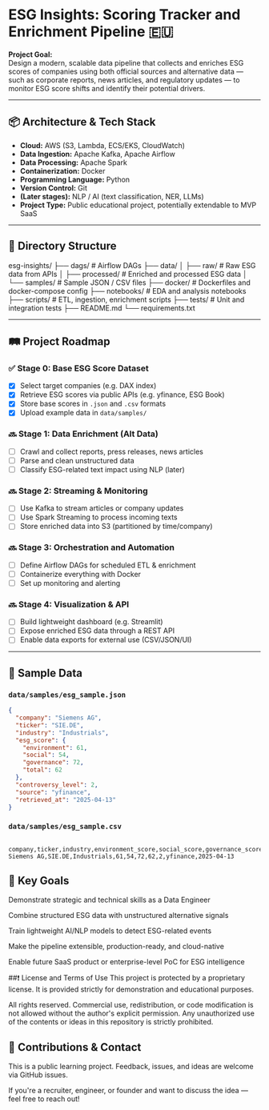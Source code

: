 # ESG Insights: Scoring Tracker and Enrichment Pipeline 🇪🇺

**Project Goal:**  
Design a modern, scalable data pipeline that collects and enriches ESG scores of companies using both official sources and alternative data — such as corporate reports, news articles, and regulatory updates — to monitor ESG score shifts and identify their potential drivers.

---

## 📦 Architecture & Tech Stack

- **Cloud:** AWS (S3, Lambda, ECS/EKS, CloudWatch)
- **Data Ingestion:** Apache Kafka, Apache Airflow
- **Data Processing:** Apache Spark
- **Containerization:** Docker
- **Programming Language:** Python
- **Version Control:** Git
- **(Later stages):** NLP / AI (text classification, NER, LLMs)
- **Project Type:** Public educational project, potentially extendable to MVP SaaS

---

## 📁 Directory Structure

esg-insights/ ├── dags/ # Airflow DAGs ├── data/ │ ├── raw/ # Raw ESG data from APIs │ ├── processed/ # Enriched and processed ESG data │ └── samples/ # Sample JSON / CSV files ├── docker/ # Dockerfiles and docker-compose config ├── notebooks/ # EDA and analysis notebooks ├── scripts/ # ETL, ingestion, enrichment scripts ├── tests/ # Unit and integration tests ├── README.md └── requirements.txt

---

## 🛤️ Project Roadmap

### ✅ Stage 0: **Base ESG Score Dataset**
- [x] Select target companies (e.g. DAX index)
- [x] Retrieve ESG scores via public APIs (e.g. yfinance, ESG Book)
- [x] Store base scores in `.json` and `.csv` formats
- [x] Upload example data in `data/samples/`

### 🔜 Stage 1: **Data Enrichment (Alt Data)**
- [ ] Crawl and collect reports, press releases, news articles
- [ ] Parse and clean unstructured data
- [ ] Classify ESG-related text impact using NLP (later)

### 🔜 Stage 2: **Streaming & Monitoring**
- [ ] Use Kafka to stream articles or company updates
- [ ] Use Spark Streaming to process incoming texts
- [ ] Store enriched data into S3 (partitioned by time/company)

### 🔜 Stage 3: **Orchestration and Automation**
- [ ] Define Airflow DAGs for scheduled ETL & enrichment
- [ ] Containerize everything with Docker
- [ ] Set up monitoring and alerting

### 🔜 Stage 4: **Visualization & API**
- [ ] Build lightweight dashboard (e.g. Streamlit)
- [ ] Expose enriched ESG data through a REST API
- [ ] Enable data exports for external use (CSV/JSON/UI)

---

## 📄 Sample Data

### `data/samples/esg_sample.json`

```json
{
  "company": "Siemens AG",
  "ticker": "SIE.DE",
  "industry": "Industrials",
  "esg_score": {
    "environment": 61,
    "social": 54,
    "governance": 72,
    "total": 62
  },
  "controversy_level": 2,
  "source": "yfinance",
  "retrieved_at": "2025-04-13"
}
```

### `data/samples/esg_sample.csv`

```csv

company,ticker,industry,environment_score,social_score,governance_score,total_score,controversy_level,source,retrieved_at
Siemens AG,SIE.DE,Industrials,61,54,72,62,2,yfinance,2025-04-13
```

## 🎯 Key Goals

Demonstrate strategic and technical skills as a Data Engineer

Combine structured ESG data with unstructured alternative signals

Train lightweight AI/NLP models to detect ESG-related events

Make the pipeline extensible, production-ready, and cloud-native

Enable future SaaS product or enterprise-level PoC for ESG intelligence

##❗ License and Terms of Use
This project is protected by a proprietary license.
It is provided strictly for demonstration and educational purposes.

All rights reserved.
Commercial use, redistribution, or code modification is not allowed without the author's explicit permission.
Any unauthorized use of the contents or ideas in this repository is strictly prohibited.

## 🤝 Contributions & Contact
This is a public learning project.
Feedback, issues, and ideas are welcome via GitHub issues.

If you're a recruiter, engineer, or founder and want to discuss the idea — feel free to reach out!

